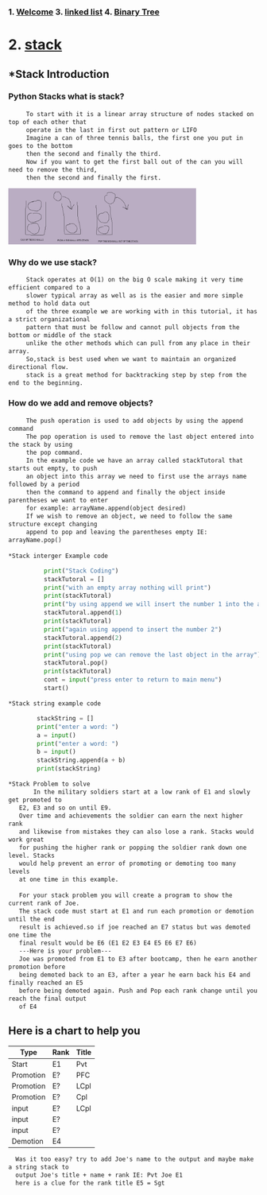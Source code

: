 <!---
moscarelloscott/moscarelloscott is a ✨ special ✨ repository because its `README.md` (this file) appears on your GitHub profile.
You can click the Preview link to take a look at your changes.
--->
 
### 1. [Welcome](https://github.com/moscarelloscott/moscarelloscott/blob/main/CSE212.md)  3. [linked list](https://github.com/moscarelloscott/moscarelloscott/blob/main/linkedlist.md) 4. [Binary Tree](https://github.com/moscarelloscott/moscarelloscott/blob/main/binarytree.md)
# 2. [stack](https://github.com/moscarelloscott/moscarelloscott/blob/main/stack.md)
 ## *Stack Introduction
### Python Stacks what is stack?
		 To start with it is a linear array structure of nodes stacked on top of each other that 
		 operate in the last in first out pattern or LIFO
		 Imagine a can of three tennis balls, the first one you put in goes to the bottom
		 then the second and finally the third.
		 Now if you want to get the first ball out of the can you will need to remove the third,
		 then the second and finally the first. 
 <img src="images/stackImg.png" width="75%" height="25%">
 
### Why do we use stack?
		 Stack operates at O(1) on the big O scale making it very time efficient compared to a 
		 slower typical array as well as is the easier and more simple method to hold data out 
		 of the three example we are working with in this tutorial, it has a strict organizational 
		 pattern that must be follow and cannot pull objects from the bottom or middle of the stack 
		 unlike the other methods which can pull from any place in their array.
		 So,stack is best used when we want to maintain an organized directional flow.
		 stack is a great method for backtracking step by step from the end to the beginning.
### How do we add and remove objects?
		 The push operation is used to add objects by using the append command
		 The pop operation is used to remove the last object entered into the stack by using
		 the pop command.
		 In the example code we have an array called stackTutoral that starts out empty, to push
		 an object into this array we need to first use the arrays name followed by a period 
		 then the command to append and finally the object inside parentheses we want to enter
		 for example: arrayName.append(object desired)
		 If we wish to remove an object, we need to follow the same structure except changing
		 append to pop and leaving the parentheses empty IE: arrayName.pop()

    *Stack interger Example code    
~~~Python
          print("Stack Coding")
          stackTutoral = []
          print("with an empty array nothing will print")
          print(stackTutoral)
          print("by using append we will insert the number 1 into the array")
          stackTutoral.append(1)
          print(stackTutoral)
          print("again using append to insert the number 2")
          stackTutoral.append(2)
          print(stackTutoral)
          print("using pop we can remove the last object in the array")
          stackTutoral.pop()
          print(stackTutoral)
          cont = input("press enter to return to main menu")
          start()        
~~~
    *Stack string example code
~~~Python
	    stackString = []
	    print("enter a word: ")
	    a = input()
	    print("enter a word: ")
	    b = input()
	    stackString.append(a + b)
	    print(stackString)
~~~    
    *Stack Problem to solve
           In the military soldiers start at a low rank of E1 and slowly get promoted to 
	   E2, E3 and so on until E9.
	   Over time and achievements the soldier can earn the next higher rank 
	   and likewise from mistakes they can also lose a rank. Stacks would work great
	   for pushing the higher rank or popping the soldier rank down one level. Stacks
	   would help prevent an error of promoting or demoting too many levels
	   at one time in this example.
	   
	   For your stack problem you will create a program to show the current rank of Joe.
	   The stack code must start at E1 and run each promotion or demotion until the end 
	   result is achieved.so if joe reached an E7 status but was demoted one time the
	   final result would be E6 (E1 E2 E3 E4 E5 E6 E7 E6)
	   ---Here is your problem---
	   Joe was promoted from E1 to E3 after bootcamp, then he earn another promotion before
	   being demoted back to an E3, after a year he earn back his E4 and finally reached an E5
	   before being demoted again. Push and Pop each rank change until you reach the final output
	   of E4 
	   
Here is a chart to help you
--------------------------
Type      | Rank     | Title
--------- | -------- | ------
Start     | E1       | Pvt
Promotion | E?       | PFC
Promotion | E?       | LCpl
Promotion | E?       | Cpl
input     | E?       | LCpl
input     | E?       |
input     | E?       |
Demotion  | E4       |
		
	  Was it too easy? try to add Joe's name to the output and maybe make a string stack to 
	  output Joe's title + name + rank IE: Pvt Joe E1
	  here is a clue for the rank title E5 = Sgt

    


